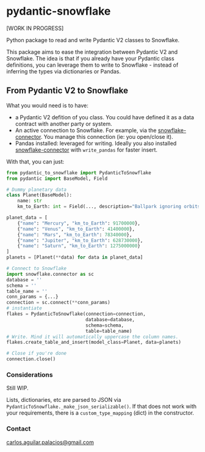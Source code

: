 # pydantic-snowflake
[WORK IN PROGRESS]

Python package to read and write Pydantic V2 classes to Snowflake.

This package aims to ease the integration between Pydantic V2 and Snowflake. The idea is that if you already have your Pydantic class definitions, you can leverage them to write to Snowflake - instead of inferring the types via dictionaries or Pandas.

## From Pydantic V2 to Snowflake

What you would need is to have:
- a Pydantic V2 defition of you class. You could have defined it as a data contract with another party or system.
- An active connection to Snowflake. For example, via the [snowflake-connector](https://github.com/snowflakedb/snowflake-connector-python). You manage this connection (ie: you open/close it).
- Pandas installed: leveraged for writing. Ideally you also installed [snowflake-connector](https://github.com/snowflakedb/snowflake-connector-python) with `write_pandas` for faster insert.

With that, you can just:
```python
from pydantic_to_snowflake import PydanticToSnowflake
from pydantic import BaseModel, Field

# Dummy planetary data
class Planet(BaseModel):
    name: str
    km_to_Earth: int = Field(..., description="Ballpark ignoring orbits.")

planet_data = [
    {"name": "Mercury", "km_to_Earth": 91700000},
    {"name": "Venus", "km_to_Earth": 41400000},
    {"name": "Mars", "km_to_Earth": 78340000},
    {"name": "Jupiter", "km_to_Earth": 628730000},
    {"name": "Saturn", "km_to_Earth": 1275000000}
]
planets = [Planet(**data) for data in planet_data]

# Connect to Snowflake
import snowflake.connector as sc
database = ''
schema = ''
table_name = ''
conn_params = {...}
connection = sc.connect(**conn_params)
# instantiate
flakes = PydanticToSnowflake(connection=connection, 
                             database=database,
                             schema=schema, 
                             table=table_name)
# Write. Mind it will automatically uppercase the column names.
flakes.create_table_and_insert(model_class=Planet, data=planets)

# Close if you're done
connection.close()
```

### Considerations
Still WIP. 

Lists, dictionaries, etc are parsed to JSON via `PydanticToSnowflake._make_json_serializable()`. If that does not work with your requirements, there is a `custom_type_mapping` (dict) in the constructor.


### Contact
carlos.aguilar.palacios@gmail.com

